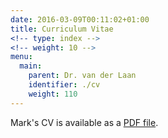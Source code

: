 ```yaml
---
date: 2016-03-09T00:11:02+01:00
title: Curriculum Vitae
<!-- type: index -->
<!-- weight: 10 -->
menu:
  main:
    parent: Dr. van der Laan
    identifier: ./cv
    weight: 110
---
```


Mark's CV is available as a [PDF file](../vanderlaan-cv-20161112.pdf).
